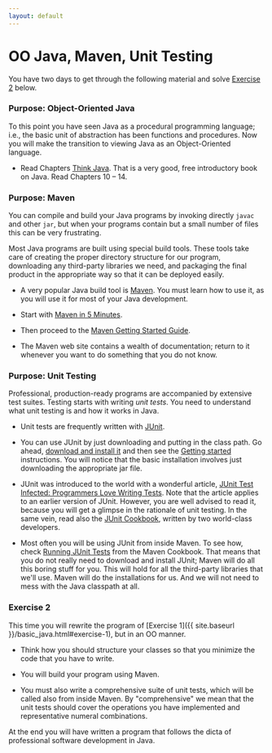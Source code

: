 ```yaml
---
layout: default
---
```


# OO Java, Maven, Unit Testing

You have two days to get through the following material and solve
[Exercise 2](#exercise-2) below.

### Purpose: Object-Oriented Java

To this point you have seen Java as a procedural programming language;
i.e., the basic unit of abstraction has been functions and procedures.
Now you will make the transition to viewing Java as an Object-Oriented
language.

* Read Chapters [Think Java](http://greenteapress.com/wp/think-java/).
  That is a very good, free introductory book on Java. Read Chapters
  10 &ndash; 14.

### Purpose: Maven

You can compile and build your Java programs by invoking directly
`javac` and other `jar`, but when your programs contain but a small
number of files this can be very frustrating.

Most Java programs are built using special build tools. These tools
take care of creating the proper directory structure for our program,
downloading any third-party libraries we need, and packaging the final
product in the appropriate way so that it can be deployed easily.

* A very popular Java build tool is [Maven](https://maven.apache.org).
  You must learn how to use it, as you will use it for most of your
  Java development.

* Start with
  [Maven in 5 Minutes](https://maven.apache.org/guides/getting-started/maven-in-five-minutes.html).

* Then proceed to the
  [Maven Getting Started Guide](https://maven.apache.org/guides/getting-started/index.html).

* The Maven web site contains a wealth of documentation; return to it
  whenever you want to do something that you do not know.

### Purpose: Unit Testing

Professional, production-ready programs are accompanied by extensive
test suites. Testing starts with writing *unit tests*. You need to
understand what unit testing is and how it works in Java.

* Unit tests are frequently written with [JUnit](http://junit.org/). 

* You can use JUnit by just downloading and putting in the class path.
  Go ahead,
  [download and install it](https://github.com/junit-team/junit4/wiki/Download-and-Install)
  and then see the
  [Getting started](https://github.com/junit-team/junit4/wiki/Getting-started)
  instructions. You will notice that the basic installation involves
  just downloading the appropriate jar file.

* JUnit was introduced to the world with a wonderful article,
  [JUnit Test Infected: Programmers Love Writing Tests](http://junit.sourceforge.net/doc/testinfected/testing.htm).
  Note that the article applies to an earlier version of JUnit.
  However, you are well advised to read it, because you will get a
  glimpse in the rationale of unit testing. In the same vein, read
  also the
  [JUnit Cookbook](http://junit.sourceforge.net/doc/cookbook/cookbook.htm),
  written by two world-class developers.

* Most often you will be using JUnit from inside Maven. To
  see how, check
  [Running JUnit Tests](https://books.sonatype.com/mcookbook/reference/unit-sect-junit-run.html)
  from the Maven Cookbook. That means that you do not really need to
  download and install JUnit; Maven will do all this boring stuff for
  you. This will hold for all the third-party libraries that we'll
  use. Maven will do the installations for us. And we will not need to
  mess with the Java classpath at all.

### Exercise 2<a id="exercise-2"></a>

This time you will rewrite the program of [Exercise 1]({{ site.baseurl }}/basic_java.html#exercise-1), but in an OO
manner.

* Think how you should structure your classes so that you minimize the
  code that you have to write.

* You will build your program using Maven.

* You must also write a comprehensive suite of unit tests, which will
  be called also from inside Maven. By "comprehensive" we mean that
  the unit tests should cover the operations you have implemented and
  representative numeral combinations.

At the end you will have written a program that follows the dicta of
professional software development in Java. 
